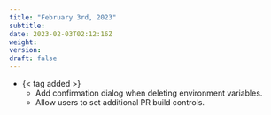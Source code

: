 ```yaml
---
title: "February 3rd, 2023"
subtitle:
date: 2023-02-03T02:12:16Z
weight:
version:
draft: false
---
```


- {< tag added >}
    - Add confirmation dialog when deleting environment variables.
    - Allow users to set additional PR build controls.
